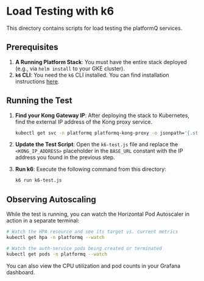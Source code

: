 # Load Testing with k6

This directory contains scripts for load testing the platformQ services.

## Prerequisites

1.  **A Running Platform Stack**: You must have the entire stack deployed (e.g., via `helm install` to your GKE cluster).
2.  **`k6` CLI**: You need the `k6` CLI installed. You can find installation instructions [here](https://k6.io/docs/getting-started/installation/).

## Running the Test

1.  **Find your Kong Gateway IP**:
    After deploying the stack to Kubernetes, find the external IP address of the Kong proxy service.
    ```bash
    kubectl get svc -n platformq platformq-kong-proxy -o jsonpath='{.status.loadBalancer.ingress[0].ip}'
    ```

2.  **Update the Test Script**:
    Open the `k6-test.js` file and replace the `<KONG_IP_ADDRESS>` placeholder in the `BASE_URL` constant with the IP address you found in the previous step.

3.  **Run k6**:
    Execute the following command from this directory:
    ```bash
    k6 run k6-test.js
    ```

## Observing Autoscaling

While the test is running, you can watch the Horizontal Pod Autoscaler in action in a separate terminal:

```bash
# Watch the HPA resource and see its target vs. current metrics
kubectl get hpa -n platformq --watch

# Watch the auth-service pods being created or terminated
kubectl get pods -n platformq --watch
```

You can also view the CPU utilization and pod counts in your Grafana dashboard. 